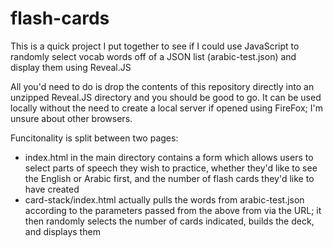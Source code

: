 # flash-cards

This is a quick project I put together to see if I could use JavaScript to randomly select vocab words off of a JSON list (arabic-test.json) and display them using Reveal.JS

All you'd need to do is drop the contents of this repository directly into an unzipped Reveal.JS directory and you should be good to go. It can be used locally without the need to create a local server if opened using FireFox; I'm unsure about other browsers.

Funcitonality is split between two pages:
* index.html in the main directory contains a form which allows users to select parts of speech they wish to practice, whether they'd like to see the English or Arabic first, and the number of flash cards they'd like to have created
* card-stack/index.html actually pulls the words from arabic-test.json according to the parameters passed from the above from via the URL; it then randomly selects the number of cards indicated, builds the deck, and displays them
